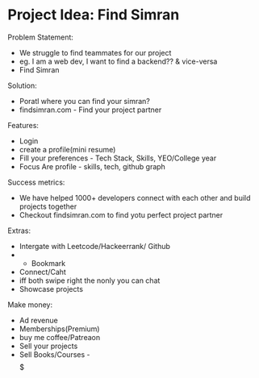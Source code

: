 # Project Idea: Find Simran

Problem Statement: 
- We struggle to find teammates for our project
- eg. I am a web dev, I want to find a backend?? & vice-versa
- Find Simran

Solution:
- Poratl where you can find your simran?
- findsimran.com - Find your project partner

Features: 
- Login
- create a profile(mini resume)
- Fill your preferences - Tech Stack, Skills, YEO/College year
- Focus Are profile -  skills, tech, github graph

Success metrics: 
- We have helped 1000+ developers connect with each other and build projects together
- Checkout findsimran.com to find yotu perfect project partner

Extras: 
- Intergate with Leetcode/Hackeerrank/ Github
- - Bookmark
- Connect/Caht 
- iff both swipe right the nonly you can chat
- Showcase projects

Make money: 
- Ad revenue
- Memberships(Premium)
- buy me coffee/Patreaon
- Sell your projects
- Sell Books/Courses - $$$$$
